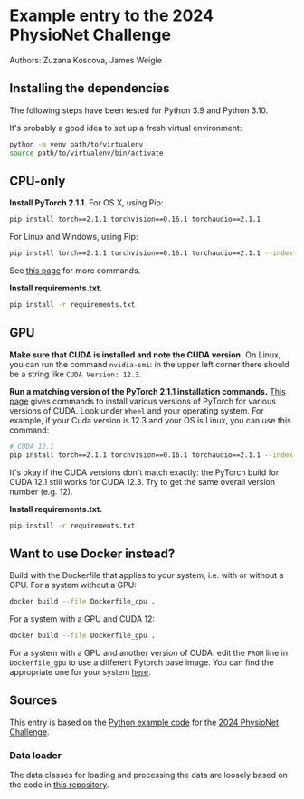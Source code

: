 # Example entry to the 2024 PhysioNet Challenge

Authors: Zuzana Koscova, James Weigle

## Installing the dependencies

The following steps have been tested for Python 3.9 and Python 3.10.

It's probably a good idea to set up a fresh virtual environment:
```bash
python -m venv path/to/virtualenv
source path/to/virtualenv/bin/activate
```

## CPU-only

**Install PyTorch 2.1.1.**
For OS X, using Pip:
```bash
pip install torch==2.1.1 torchvision==0.16.1 torchaudio==2.1.1
```
For Linux and Windows, using Pip:
```bash
pip install torch==2.1.1 torchvision==0.16.1 torchaudio==2.1.1 --index-url https://download.pytorch.org/whl/cpu
```

See [this page](https://pytorch.org/get-started/previous-versions/) for more commands.

**Install requirements.txt.**

```bash
pip install -r requirements.txt
```

## GPU

**Make sure that CUDA is installed and note the CUDA version.**
On Linux, you can run the command `nvidia-smi`: in the upper left 
corner there should be a string like `CUDA Version: 12.3`.

**Run a matching version of the PyTorch 2.1.1 installation commands.**
[This page](https://pytorch.org/get-started/previous-versions/)
gives commands to install various versions of PyTorch
for various versions of CUDA. 
Look under `Wheel` and your operating system.
For example, if your Cuda version is 12.3
and your OS is Linux, you can use this command:

```bash
# CUDA 12.1
pip install torch==2.1.1 torchvision==0.16.1 torchaudio==2.1.1 --index-url https://download.pytorch.org/whl/cu121
```

It's okay if the CUDA versions don't match exactly:
the PyTorch build for CUDA 12.1 still works for CUDA 12.3.
Try to get the same overall version number (e.g. 12).

**Install requirements.txt.**

```bash
pip install -r requirements.txt
```

## Want to use Docker instead?

Build with the Dockerfile that applies to your system, i.e. with or without a GPU.
For a system without a GPU:

```bash
docker build --file Dockerfile_cpu .
```
For a system with a GPU and CUDA 12:

```bash
docker build --file Dockerfile_gpu .
```

For a system with a GPU and another version of CUDA: edit the `FROM` line in `Dockerfile_gpu`
to use a different Pytorch base image.
You can find the appropriate one for your system [here](https://hub.docker.com/r/pytorch/pytorch/tags).

## Sources

This entry is based on the [Python example code](https://github.com/physionetchallenges/python-example-2024)
for the [2024 PhysioNet Challenge](https://moody-challenge.physionet.org/2024/).

### Data loader

The data classes for loading and processing the data are loosely based on the code
in [this repository](https://github.com/CN-zdy/AI-ECG-Image/tree/main).

